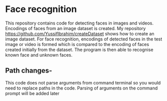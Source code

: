 # Face recognition
This repository contains code for detecting faces in images and videos. Encodings of faces from an image dataset is created. My repository https://github.com/YussifIbrahim/createDataset shows how to create an image dataset. For face recognition, encodings of detected faces in the test image or video is formed which is compared to the encoding of faces created initially from the dataset. The program is then able to recognise known face and unknown faces.

## Path changes-
This code does not parse arguments from command terminal so you would need to replace paths in the code. Parsing of arguments on the command prompt will be added later

